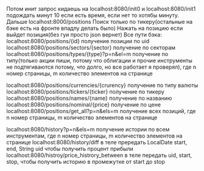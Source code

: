 Потом инит запрос кидаешь на localhost:8080/init0 и localhost:8080/init1
подождать минут 10 если есть время, если нет то хотябы минуту.
Дальше localhost:8000/positions
Поиск только по тикеру(остальные на бэке есть на фронте впадлу делать было)
Нажать на позицию если выйдет позиция(без гуи просто json вернет)
Все пути бэка:
localhost:8080/positions/{id} получение позиции по uid
localhost:8080/positions/sectors/{sector} получение по секторам
localhost:8080/positions/types/{type}?p=n&el=m получение по типу(только акции пиши, потому что облигации и прочие инструменты не подтягиваются потому, что долго, но все работает я проверял), 
где n номер страницы, m количество элементов на странице

localhost:8080/positions/currencies/{crurency} получение по типу валюты
localhost:8080/positions/tickers/{ticker} получение по тикеру
localhost:8080/positions/names/{name} получение по названию
localhost:8080/positions/nominal/{price} получение по цене
localhost:8080/positions/get_all?p=n&els=m получение всех позиций, где n номер страницы, m количество элементов на странице

localhost:8080/history?p=n&els=m получение истории по всем инструментам, где n номер страницы, m количество элементов на странице
localhost:8080/history/diff в теле прередать LocalDate start, end, String uid чтобы получить процент прибыли
localhost:8080/histroy/price_histrory_between в теле передать uid, start, stop, чтобы получить историю в промежутке от start до stop
